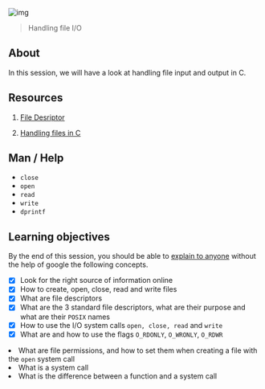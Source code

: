 ![img](https://assets.imaginablefutures.com/media/images/ALX_Logo.max-200x150.png)
> Handling file I/O 

## About 
In this session, we will have a look at handling file input and output in C.

## Resources 
1. [File Desriptor](https://en.wikipedia.org/wiki/File_descriptor)

2. [Handling files in C]()

## Man / Help 
* ```close```
* ```open```
* ```read```
* ```write```
* ```dprintf```

## Learning objectives 
By the end of this session, you should be able to [explain to anyone](https://fs.blog/feynman-learning-technique/) without the help of google the following concepts. 

* [X] Look for the right source of information online
* [X] How to create, open, close, read and write files
* [X] What are file descriptors
* [X] What are the 3 standard file descriptors, what are their purpose and what are their <code>POSIX</code> names
* [X] How to use the I/O system calls ```open, close, read``` and ```write```
* [X] What are and how to use the flags ```O_RDONLY```, ```O_WRONLY```, ```O_RDWR```

<li>What are file permissions, and how to set them when creating a file with the <code>open</code> system call</li>
<li>What is a system call</li>
<li>What is the difference between a function and a system call</li>
</ul>
</details>